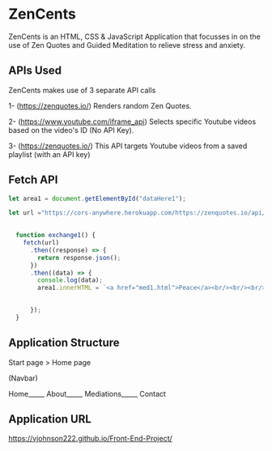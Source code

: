 # ZenCents

ZenCents is an HTML, CSS & JavaScript Application that focusses in on the use of Zen Quotes and Guided Meditation to relieve stress and anxiety.

## APIs Used

ZenCents makes use of 3 separate API calls

1- (https://zenquotes.io/) Renders random Zen Quotes.

2- (https://www.youtube.com/iframe_api) Selects specific Youtube videos based on the video's ID (No API Key).

3- (https://zenquotes.io/) This API targets Youtube videos from a saved playlist (with an API key)

## Fetch API

```Javascript 
let area1 = document.getElementById("dataHere1");    

let url ="https://cors-anywhere.herokuapp.com/https://zenquotes.io/api/random/";

 
  function exchange1() {
    fetch(url)
      .then((response) => {
        return response.json();
      })
      .then((data) => {
        console.log(data);
        area1.innerHTML = `<a href="med1.html">Peace</a><br/><br/><br/><br/>"${data[0].q} "`;

     
      });
  }
```

## Application Structure

Start page > Home page

(Navbar)

Home_____ About_____ Mediations_____ Contact

## Application URL
https://vjohnson222.github.io/Front-End-Project/
